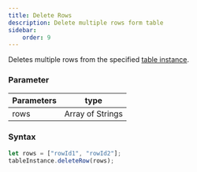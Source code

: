 ```yaml
---
title: Delete Rows
description: Delete multiple rows form table
sidebar:
    order: 9
---
```


Deletes multiple rows from the specified [table instance](/form/gettable/).

### Parameter

| Parameters | type             |
| ---------- | ---------------- |
| rows       | Array of Strings |

### Syntax

```js
let rows = ["rowId1", "rowId2"];
tableInstance.deleteRow(rows);
```
